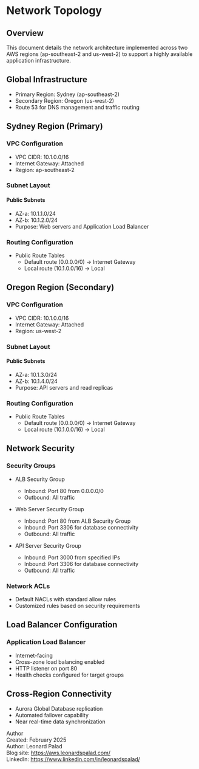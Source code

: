 # Network Topology

## Overview
This document details the network architecture implemented across two AWS regions (ap-southeast-2 and us-west-2) to support a highly available application infrastructure.

## Global Infrastructure
- Primary Region: Sydney (ap-southeast-2)
- Secondary Region: Oregon (us-west-2)
- Route 53 for DNS management and traffic routing

## Sydney Region (Primary)
### VPC Configuration
- VPC CIDR: 10.1.0.0/16
- Internet Gateway: Attached
- Region: ap-southeast-2

### Subnet Layout
#### Public Subnets
- AZ-a: 10.1.1.0/24
- AZ-b: 10.1.2.0/24
- Purpose: Web servers and Application Load Balancer

### Routing Configuration
- Public Route Tables
  - Default route (0.0.0.0/0) → Internet Gateway
  - Local route (10.1.0.0/16) → Local

## Oregon Region (Secondary)
### VPC Configuration
- VPC CIDR: 10.1.0.0/16
- Internet Gateway: Attached
- Region: us-west-2

### Subnet Layout
#### Public Subnets
- AZ-a: 10.1.3.0/24
- AZ-b: 10.1.4.0/24
- Purpose: API servers and read replicas

### Routing Configuration
- Public Route Tables
  - Default route (0.0.0.0/0) → Internet Gateway
  - Local route (10.1.0.0/16) → Local

## Network Security
### Security Groups
- ALB Security Group
  - Inbound: Port 80 from 0.0.0.0/0
  - Outbound: All traffic

- Web Server Security Group
  - Inbound: Port 80 from ALB Security Group
  - Inbound: Port 3306 for database connectivity
  - Outbound: All traffic

- API Server Security Group
  - Inbound: Port 3000 from specified IPs
  - Inbound: Port 3306 for database connectivity
  - Outbound: All traffic

### Network ACLs
- Default NACLs with standard allow rules
- Customized rules based on security requirements

## Load Balancer Configuration
### Application Load Balancer
- Internet-facing
- Cross-zone load balancing enabled
- HTTP listener on port 80
- Health checks configured for target groups

## Cross-Region Connectivity
- Aurora Global Database replication
- Automated failover capability
- Near real-time data synchronization

Author  
Created: February 2025  
Author: Leonard Palad  
Blog site: https://aws.leonardspalad.com/  
LinkedIn: https://www.linkedin.com/in/leonardspalad/
